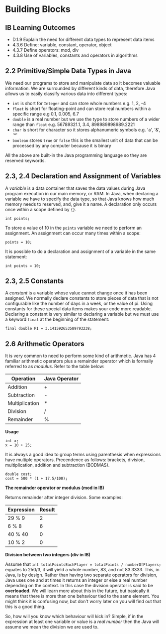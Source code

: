 # Building Blocks

## IB Learning Outcomes
- D.1.9 Explain the need for different data types to represent data items
- 4.3.6 Define: variable, constant, operator, object
- 4.3.7 Define operators: mod, div
- 4.3.8 Use of variables, constants and operators in algorithms
  
## 2.2 Primitive/Simple Data Types in Java

We need our programs to store and manipulate data so it becomes valuable information. We are surrounded by different kinds of data, therefore Java allows us to easily classify various data into different types:

- `int` is short for `Integer` and can store whole numbers e.g. 1, 2, -4
- `float` is short for floating-point and can store real numbers within a specific range e.g 0.1, 0.005, 6.7
- `double` is a real number but we use the type to store numbers of a wider range than `float` e.g. 56789321.1, 3.4, 898989898989.2221 
- `char` is short for character so it stores alphanumeric symbols e.g. 'a', '&', '*'
- `boolean` stores `true` or `false` this is the smallest unit of data that can be processed by any computer because it is binary

All the above are built-in the Java programming language so they are reserved keywords.

## 2.3, 2.4 Declaration and Assignment of Variables

A *variable* is a data container that saves the data values during Java program execution in our main memory, or RAM. In Java, when declaring a variable we have to specify the data type, so that Java knows how much memory needs to reserved, and, give it a name. A declaration only occurs once within a scope defined by `{}`.

```
int points;
```

To store a value of 10 in the `points` variable we need to perform an assignment. An assignment can occur many times within a scope:

```
points = 10;
```

It is possible to do a declaration and assignment of a variable in the same statement:
```
int points = 10;
```

## 2.3, 2.5 Constants

A *constant* is a variable whose value cannot change once it has been assigned. We normally declare constants to store pieces of data that is not configurable like the number of days in a week, or the value of pi. Using constants for these special data items makes your code more readable. Declaring a constant is very similar to declaring a variable but we must use a keyword `final` at the beginning of the statement:

```
final double PI = 3.141592653589793238;
```

## 2.6 Arithmetic Operators

It is very common to need to perform some kind of arithmetic. Java has 4 familiar arithmetic operators plus a remainder operator which is formally referred to as *modulus*. Refer to the table below:

| Operation      | Java Operator |
| -------------- | ------------- |
| Addition       | +             |
| Subtraction    | -             |
| Multiplication | *             |
| Division       | /             |
| Remainder      | %             |

<b>Usage</b><br/>

```
int x;
x = 10 + 25;
```
It is always a good idea to group terms using parenthesis when expressions have multiple operators. Precendence as follows: brackets, division, multiplication, addition and subtraction (BODMAS).  

```
double cost;
cost = 500 * (1 + 17.5/100);
```

<b>The remainder operator or modulus (mod in IB)</b><br/>

Returns remainder after integer division. Some examples:

| Expression     | Result        |
| -------------- | ------------- |
| 29 % 9         | 2             |
| 6 % 8          | 6             |
| 40 % 40        | 0             |
| 10 % 2         | 0             |

<b>Division between two integers (div in IB)</b><br/>

Assume that `int totalPointsEachPlayer = totalPoints / numberOfPlayers;` equates to 250/3, it will yield a whole number, 83, and not 83.3333. This, in Java, is by design. Rather than having two separate operators for division, Java uses one and at times it returns an integer or else a real number depending on the context. In this case the division operator is said to be **overloaded**. We will learn more about this in the future, but basically it means that there is more than one behaviour tied to the same element. You might think it is confusing now, but don't worry later on you will find out that this is a good thing.

So, how will you know which behaviour will kick in? Simple, if in the expression at least one variable or value is a *real number* then the Java will assume we mean the division we are used to.